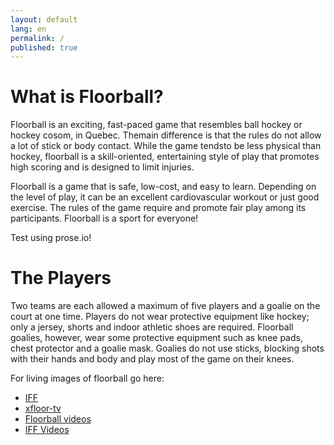 ```yaml
---
layout: default
lang: en
permalink: /
published: true
---
```


# What is Floorball?

Floorball is an exciting, fast-paced game that resembles ball hockey or hockey cosom, in Quebec. Themain difference is that the rules do not allow a lot of stick or body contact. While the game tendsto be less physical than hockey, floorball is a skill-oriented, entertaining style of play that promotes high scoring and is designed to limit injuries.

Floorball is a game that is safe, low-cost, and easy to learn. Depending on the level of play, it can be an excellent cardiovascular workout or just good exercise. The rules of the game require and promote fair play among its participants. Floorball is a sport for everyone!

Test using prose.io!

# The Players

Two teams are each allowed a maximum of five players and a goalie on the court at one time. Players
do not wear protective equipment like hockey; only a jersey, shorts and indoor athletic shoes are
required. Floorball goalies, however, wear some protective equipment such as knee pads, chest
protector and a goalie mask. Goalies do not use sticks, blocking shots with their hands and body and
play most of the game on their knees.

For living images of floorball go here:

* [IFF](http://www.floorball.org/)
* [xfloor-tv](http://www.xfloor.tv/)
* [Floorball videos](http://www.southernvipers.com/videos.htm)
* [IFF Videos](http://www.youtube.com/user/iffchannel)